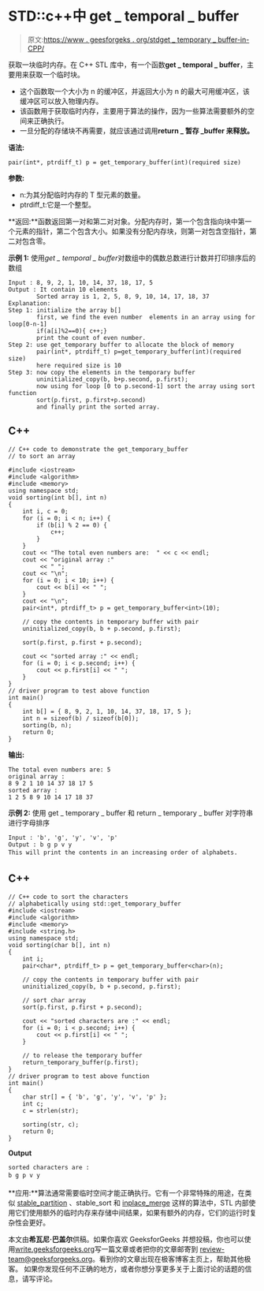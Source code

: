 # STD::c++中 get _ temporal _ buffer

> 原文:[https://www . geesforgeks . org/stdget _ temporary _ buffer-in-CPP/](https://www.geeksforgeeks.org/stdget_temporary_buffer-in-cpp/)

获取一块临时内存。在 C++ STL 库中，有一个函数**get _ temporal _ buffer**，主要用来获取一个临时块。

*   这个函数取一个大小为 n 的缓冲区，并返回大小为 n 的最大可用缓冲区，该缓冲区可以放入物理内存。
*   该函数用于获取临时内存，主要用于算法的操作，因为一些算法需要额外的空间来正确执行。
*   一旦分配的存储块不再需要，就应该通过调用**return _ 暂存 _buffer 来释放。**

**语法:**

```
pair(int*, ptrdiff_t) p = get_temporary_buffer(int)(required size)
```

**参数:**

*   n:为其分配临时内存的 T 型元素的数量。
*   ptrdiff_t:它是一个整型。

**返回:**函数返回第一对和第二对对象。分配内存时，第一个包含指向块中第一个元素的指针，第二个包含大小。如果没有分配内存块，则第一对包含空指针，第二对包含零。

**示例 1:**
使用*get _ temporal _ buffer*对数组中的偶数总数进行计数并打印排序后的数组

```
Input : 8, 9, 2, 1, 10, 14, 37, 18, 17, 5
Output : It contain 10 elements
        Sorted array is 1, 2, 5, 8, 9, 10, 14, 17, 18, 37
Explanation:
Step 1: initialize the array b[]
        first, we find the even number  elements in an array using for loop[0-n-1]
        if(a[i]%2==0){ c++;}
        print the count of even number.
Step 2: use get_temporary buffer to allocate the block of memory 
        pair(int*, ptrdiff_t) p=get_temporary_buffer(int)(required size)
        here required size is 10
Step 3: now copy the elements in the temporary buffer 
        uninitialized_copy(b, b+p.second, p.first);
        now using for loop [0 to p.second-1] sort the array using sort function 
        sort(p.first, p.first+p.second)
        and finally print the sorted array.
```

## C++

```
// C++ code to demonstrate the get_temporary_buffer
// to sort an array

#include <iostream>
#include <algorithm>
#include <memory>
using namespace std;
void sorting(int b[], int n)
{
    int i, c = 0;
    for (i = 0; i < n; i++) {
        if (b[i] % 2 == 0) {
            c++;
        }
    }
    cout << "The total even numbers are:  " << c << endl;
    cout << "original array :"
         << " ";
    cout << "\n";
    for (i = 0; i < 10; i++) {
        cout << b[i] << " ";
    }
    cout << "\n";
    pair<int*, ptrdiff_t> p = get_temporary_buffer<int>(10);

    // copy the contents in temporary buffer with pair
    uninitialized_copy(b, b + p.second, p.first);

    sort(p.first, p.first + p.second);

    cout << "sorted array :" << endl;
    for (i = 0; i < p.second; i++) {
        cout << p.first[i] << " ";
    }
}
// driver program to test above function
int main()
{
    int b[] = { 8, 9, 2, 1, 10, 14, 37, 18, 17, 5 };
    int n = sizeof(b) / sizeof(b[0]);
    sorting(b, n);
    return 0;
}
```

**输出:**

```
The total even numbers are: 5
original array : 
8 9 2 1 10 14 37 18 17 5 
sorted array :
1 2 5 8 9 10 14 17 18 37
```

**示例 2:**
使用 get _ temporary _ buffer 和 return _ temporary _ buffer 对字符串进行字母排序

```
Input : 'b', 'g', 'y', 'v', 'p'
Output : b g p v y 
This will print the contents in an increasing order of alphabets. 
```

## C++

```
// C++ code to sort the characters
// alphabetically using std::get_temporary_buffer
#include <iostream>
#include <algorithm>
#include <memory>
#include <string.h>
using namespace std;
void sorting(char b[], int n)
{
    int i;
    pair<char*, ptrdiff_t> p = get_temporary_buffer<char>(n);

    // copy the contents in temporary buffer with pair
    uninitialized_copy(b, b + p.second, p.first);

    // sort char array
    sort(p.first, p.first + p.second);

    cout << "sorted characters are :" << endl;
    for (i = 0; i < p.second; i++) {
        cout << p.first[i] << " ";
    }

    // to release the temporary buffer
    return_temporary_buffer(p.first);
}
// driver program to test above function
int main()
{
    char str[] = { 'b', 'g', 'y', 'v', 'p' };
    int c;
    c = strlen(str);

    sorting(str, c);
    return 0;
}
```

**Output**

```
sorted characters are :
b g p v y  
```

**应用:**算法通常需要临时空间才能正确执行。它有一个非常特殊的用途，在类似 [stable_partition](https://www.geeksforgeeks.org/stdstable_partition-in-c/) 、stable_sort 和 [inplace_merge](https://www.geeksforgeeks.org/merge-operations-using-stl-in-c-merge-includes-set_union-set_intersection-set_difference/) 这样的算法中，STL 内部使用它们使用额外的临时内存来存储中间结果，如果有额外的内存，它们的运行时复杂性会更好。

本文由**希瓦尼·巴盖尔**供稿。如果你喜欢 GeeksforGeeks 并想投稿，你也可以使用[write.geeksforgeeks.org](https://write.geeksforgeeks.org)写一篇文章或者把你的文章邮寄到 review-team@geeksforgeeks.org。看到你的文章出现在极客博客主页上，帮助其他极客。
如果你发现任何不正确的地方，或者你想分享更多关于上面讨论的话题的信息，请写评论。